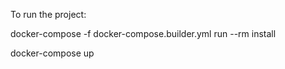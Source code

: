 To run the project:

docker-compose -f docker-compose.builder.yml run --rm install

docker-compose up
